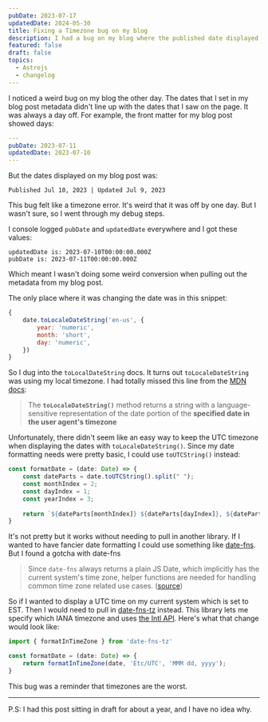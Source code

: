 ```yaml
---
pubDate: 2023-07-17
updatedDate: 2024-05-30
title: Fixing a Timezone bug on my blog
description: I had a bug on my blog where the published date displayed was different then the published date I added in my markdown. It came down to a timezone issue!
featured: false
draft: false
topics:
  - Astrojs
  - changelog
---
```


I noticed a weird bug on my blog the other day. The dates that I set in my blog post metadata didn't line up with the dates that I saw on the page. It was always a day off. For example, the front matter for my blog post showed days:

```yaml
---
pubDate: 2023-07-11
updatedDate: 2023-07-10
---
```

But the dates displayed on my blog post was:

```
Published Jul 10, 2023 | Updated Jul 9, 2023
```

This bug felt like a timezone error. It's weird that it was off by one day. But I wasn't sure, so I went through my debug steps.

I console logged `pubDate` and `updatedDate` everywhere and I got these values:

```   
updatedDate is: 2023-07-10T00:00:00.000Z
pubDate is: 2023-07-11T00:00:00.000Z
```

Which meant I wasn't doing some weird conversion when pulling out the metadata from my blog post. 

The only place where it was changing the date was in this snippet:

```javascript
{
	date.toLocaleDateString('en-us', {
		year: 'numeric',
		month: 'short',
		day: 'numeric',
	})
}
```

So I dug into the `toLocalDateString` docs. It turns out `toLocaleDateString` was using my local timezone. I had totally missed this line from the [MDN docs](https://developer.mozilla.org/en-US/docs/Web/JavaScript/Reference/Global_Objects/Date/toLocaleDateString):

> The **`toLocaleDateString()`** method returns a string with a language-sensitive representation of the date portion of the **specified date in the user agent's timezone**

Unfortunately, there didn't seem like an easy way to keep the UTC timezone when displaying the dates with `toLocaleDateString()`. Since my date formatting needs were pretty basic, I could use `toUTCString()` instead:

```javascript
const formatDate = (date: Date) => {
	const dateParts = date.toUTCString().split(" ");
	const monthIndex = 2;
	const dayIndex = 1;
	const yearIndex = 3;
	
	return `${dateParts[monthIndex]} ${dateParts[dayIndex]}, ${dateParts[yearIndex]}`
}
```

It's not pretty but it works without needing to pull in another library. If I wanted to have fancier date formatting I could use something like [date-fns](https://date-fns.org/). But I found a gotcha with date-fns

> Since `date-fns` always returns a plain JS Date, which implicitly has the current system's time zone, helper functions are needed for handling common time zone related use cases. ([source](https://date-fns.org/v2.30.0/docs/Time-Zones))  

So if I wanted to display a UTC time on my current system which is set to EST. Then I would need to pull in [date-fns-tz](https://github.com/marnusw/date-fns-tz) instead. This library lets me specify which IANA timezone and uses [the Intl API](https://developer.mozilla.org/en-US/docs/Web/JavaScript/Reference/Global_Objects/Intl). Here's what that change would look like:

```javascript
import { formatInTimeZone } from 'date-fns-tz'

const formatDate = (date: Date) => {
	return formatInTimeZone(date, 'Etc/UTC', 'MMM dd, yyyy');
}
```

This bug was a reminder that timezones are the worst.

---

P.S: I had this post sitting in draft for about a year, and I have no idea why.